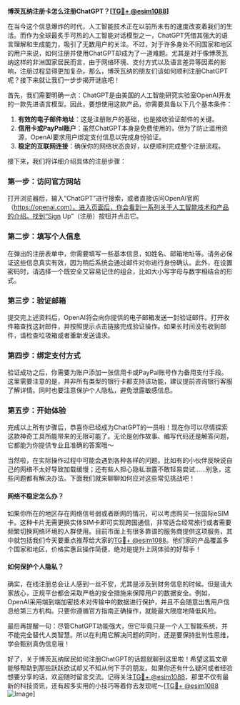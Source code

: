**博茨瓦纳注册卡怎么注册ChatGPT？[[TG💪+ @esim1088](https://t.me/s/esim1088)]**

在当今这个信息爆炸的时代，人工智能技术正在以前所未有的速度改变着我们的生活。而作为全球最炙手可热的人工智能对话模型之一，ChatGPT凭借其强大的语言理解和生成能力，吸引了无数用户的关注。不过，对于许多身处不同国家和地区的用户来说，如何注册并使用ChatGPT却成为了一道难题。尤其是对于像博茨瓦纳这样的非洲国家居民而言，由于网络环境、支付方式以及语言差异等因素的影响，注册过程显得更加复杂。那么，博茨瓦纳的朋友们该如何顺利注册ChatGPT呢？接下来就让我们一步步揭开谜底吧！

首先，我们需要明确一点：ChatGPT是由美国的人工智能研究实验室OpenAI开发的一款先进语言模型。因此，要想使用这款产品，你需要具备以下几个基本条件：
1. **有效的电子邮件地址**：这是注册账户的基础，也是接收验证邮件的关键。
2. **信用卡或PayPal账户**：虽然ChatGPT本身是免费使用的，但为了防止滥用资源，OpenAI要求用户绑定支付信息以完成身份验证。
3. **稳定的互联网连接**：确保你的网络状态良好，以便顺利完成整个注册流程。

接下来，我们将详细介绍具体的注册步骤：

### 第一步：访问官方网站

打开浏览器后，输入“ChatGPT”进行搜索，或者直接访问OpenAI官网（https://openai.com）。进入页面后，你会看到一系列关于人工智能技术和产品的介绍。找到“Sign Up”（注册）按钮并点击它。

### 第二步：填写个人信息

在弹出的注册表单中，你需要填写一些基本信息，如姓名、邮箱地址等。请务必保证这些信息真实有效，因为稍后系统会通过邮件对你进行身份确认。此外，在设置密码时，请选择一个既安全又容易记住的组合，比如大小写字母与数字相结合的形式。

### 第三步：验证邮箱

提交完上述资料后，OpenAI将会向你提供的电子邮箱发送一封验证邮件。打开收件箱查找这封邮件，并按照提示点击链接完成验证操作。如果长时间没有收到邮件，请检查垃圾箱或者重新发送请求。

### 第四步：绑定支付方式

验证成功之后，你需要为账户添加一张信用卡或PayPal账号作为备用支付手段。这里需要注意的是，并非所有类型的银行卡都支持该功能，建议提前咨询银行客服了解详情。同时也要注意保护个人隐私，避免泄露敏感信息。

### 第五步：开始体验

完成以上所有步骤后，恭喜你已经成为ChatGPT的一员啦！现在你可以尽情探索这款神奇工具所能带来的无限可能了。无论是创作故事、编写代码还是解答问题，它都能为你提供专业且准确的答案哦～

当然啦，在实际操作过程中可能会遇到各种各样的问题。比如有的小伙伴反映说自己的网络不太好导致加载缓慢；还有些人担心隐私泄露不敢轻易尝试……别急，这些问题都有解决办法。下面我们就来聊聊如何应对这些常见挑战吧！

#### 网络不稳定怎么办？

如果你所在的地区存在网络信号弱或者断网的情况，可以考虑购买一张国际eSIM卡。这种卡片无需更换实体SIM卡即可实现跨国通信，非常适合经常旅行或者需要频繁切换网络环境的人群使用。目前市面上有很多靠谱的服务商提供这项服务，其中就包括我们今天要重点推荐给大家的[TG💪+ @esim1088](https://t.me/s/esim1088)。他们家的产品覆盖多个国家和地区，价格实惠且操作简便，绝对是提升上网体验的好帮手！

#### 如何保护个人隐私？

确实，在线注册总会让人感到一丝不安，尤其是涉及到财务信息的时候。但是请大家放心，正规平台都会采取严格的安全措施来保障用户的数据安全。例如，OpenAI采用端到端加密技术对传输中的数据进行保护，并且不会随意出售用户信息给第三方机构。只要你遵循官方指南正确操作，就能最大限度地降低风险。

最后再提醒一句：尽管ChatGPT功能强大，但它毕竟只是一个人工智能系统，并不能完全替代人类智慧。所以在利用它解决问题的同时，还是要保持批判性思维，学会甄别真伪信息哦！

好了，关于博茨瓦纳居民如何注册ChatGPT的话题就聊到这里啦！希望这篇文章能够帮助到那些跃跃欲试却又不知从何下手的朋友。如果你还有什么疑问或者经验想要分享的话，欢迎随时留言交流。记得关注[TG💪+ @esim1088](https://t.me/s/esim1088)，那里不仅有最新的科技资讯，还有超多实用的小技巧等着你去发现呢～[[TG💪+ @esim1088](https://t.me/s/esim1088) ![Image](https://i.postimg.cc/4NQfJmqS/Snipaste-2025-05-13-00-14-12.png)]